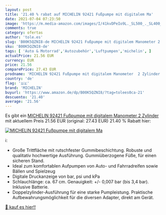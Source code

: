 ```yaml
---
layout: post
title: '21.40 % rabat auf MICHELIN 92421 Fußpumpe mit digitalem Ma'
date: 2021-07-04 07:23:50
image: 'https://m.media-amazon.com/images/I/41kvDPeIo9L._SL500_._SL400_.jpg'
comments: true
category: ofertas
author: 'tole.es'
slug: 'B00K5QZNI8-de MICHELIN 92421 Fußpumpe mit digitalem Manometer 2 Zylinder'
sku: 'B00K5QZNI8-de'
tags: [ 'Auto & Motorrad','Autozubehör','Luftpumpen','michelin', ]
actualPrice: 21.56 EUR
currency: EUR
price: 21.56
comparePrice: 27.43 EUR
prodname: 'MICHELIN 92421 Fußpumpe mit digitalem Manometer  2 Zylinder'
country: 'de'
flag: '🇩🇪'
brand: 'MICHELIN'
buyurl: 'https://www.amazon.de/dp/B00K5QZNI8/?tag=tolees0ca-21'
descuento: '21.40'
average: '21.56'
---
```


Es gibt ein [MICHELIN 92421 Fußpumpe mit digitalem Manometer  2 Zylinder](https://www.amazon.de/dp/B00K5QZNI8/?tag=tolees0ca-21) mit aktuellem Preis 21.56 EUR (original: 27.43 EUR) 21.40 % Rabatt hier:

[![MICHELIN 92421 Fußpumpe mit digitalem Ma](https://m.media-amazon.com/images/I/41kvDPeIo9L._SL500_._SL400_.jpg)](https://www.amazon.de/dp/B00K5QZNI8/?tag=tolees0ca-21)

ℹ️:

- Große Trittfläche mit rutschfester Gummibeschichtung. Robuste und qualitativ hochwertige Ausführung. Gummiüberzogene Füße, für einen sicheren Stand.
- Ideal zum komfortablen Aufpumpen von Auto- und Fahrradreifen sowie Bällen und Spielzeug
- Digitale Druckanzeige von bar, psi und kPa
- Schlauchlänge: ca. 67 cm. Genauigkeit: +/- 0,007 bar (bis 3,4 bar). Inklusive Batterie.
- Doppelzylinder-Ausführung für eine starke Pumpleistung. Praktische Aufbewahrungsmöglichkeit für die diversen Adapter, direkt am Gerät.

[🛒 kauf es hier!!](https://www.amazon.de/dp/B00K5QZNI8/?tag=tolees0ca-21)
